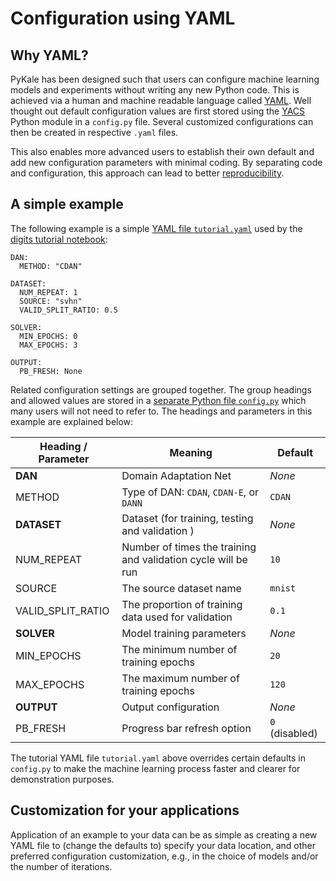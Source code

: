 # Configuration using YAML

## Why YAML?

PyKale has been designed such that users can configure machine learning models and experiments without writing any new Python code. This is achieved via a human and machine readable language called [YAML](https://en.wikipedia.org/wiki/YAML). Well thought out default configuration values are first stored using the [YACS](https://github.com/rbgirshick/yacs) Python module in a `config.py` file. Several customized configurations can then be created in respective `.yaml` files.

This also enables more advanced users to establish their own default and add new configuration parameters with minimal coding. By separating code and configuration, this approach can lead to better [reproducibility](https://en.wikipedia.org/wiki/Reproducibility).

## A simple example

The following example is a simple [YAML file `tutorial.yaml`](https://github.com/pykale/pykale/blob/main/examples/digits_dann/configs/tutorial.yaml) used by the [digits tutorial notebook](https://github.com/pykale/pykale/blob/main/examples/digits_dann/tutorial.ipynb):

```{YAML}
DAN:
  METHOD: "CDAN"

DATASET:
  NUM_REPEAT: 1
  SOURCE: "svhn"
  VALID_SPLIT_RATIO: 0.5

SOLVER:
  MIN_EPOCHS: 0
  MAX_EPOCHS: 3

OUTPUT:
  PB_FRESH: None
```

Related configuration settings are grouped together. The group headings and allowed values are stored in a [separate Python file `config.py`](https://github.com/pykale/pykale/blob/main/examples/digits_dann/config.py) which many users will not need to refer to. The headings and parameters in this example are explained below:

| Heading / Parameter | Meaning | Default |
| --- | --- | --- |
| **DAN** | Domain Adaptation Net | *None* |
| METHOD | Type of DAN: `CDAN`, `CDAN-E`, or `DANN` | `CDAN` |
|**DATASET** | Dataset (for training, testing and validation ) | *None* |
| NUM_REPEAT | Number of times the training and validation cycle will be run | `10` |
| SOURCE | The source dataset name | `mnist` |
| VALID_SPLIT_RATIO | The proportion of training data used for validation | `0.1` |
| **SOLVER** | Model training parameters | *None* |
| MIN_EPOCHS | The minimum number of training epochs | `20` |
| MAX_EPOCHS | The maximum number of training epochs | `120` |
| **OUTPUT** | Output configuration | *None* |
| PB_FRESH | Progress bar refresh option | `0` (disabled) |

The tutorial YAML file `tutorial.yaml` above overrides certain defaults in `config.py` to make the machine learning process faster and clearer for demonstration purposes.

## Customization for your applications

Application of an example to your data can be as simple as creating a new YAML file to (change the defaults to) specify your data location, and other preferred configuration customization, e.g., in the choice of models and/or the number of iterations.
